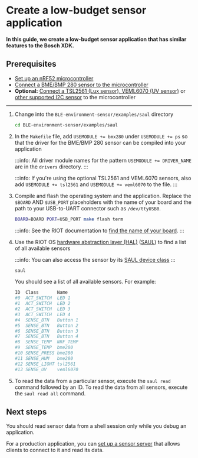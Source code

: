 # Create a low-budget sensor application

**In this guide, we create a low-budget sensor application that has similar features to the Bosch XDK.**

## Prerequisites

- [Set up an nRF52 microcontroller](../how-to-guides/set-up-nrf52-microcontroller.md)
- [Connect a BME/BMP 280 sensor to the microcontroller](../how-to-guides/connect-bosch-bme-280-bmp-280.md)
- **Optional:** [Connect a TSL2561 (Lux sensor), VEML6070 (UV sensor)](../how-to-guides/connect-a-I2C-sensor.md) or [other supported I2C sensor](http://riot-os.org/api/group__drivers__sensors.html) to the microcontroller

---

1. Change into the `BLE-environment-sensor/examples/saul` directory

    ```bash
    cd BLE-environment-sensor/examples/saul
    ```

2. In the `Makefile` file, add `USEMODULE += bmx280` under `USEMODULE += ps` so that the driver for the BME/BMP 280 sensor can be compiled into your application

    :::info:
    All driver module names for the pattern `USEMODULE += DRIVER_NAME` are in the `drivers` directory.
    :::  
    
    :::info:
    If you're using the optional TSL2561 and VEML6070 sensors, also add `USEMODULE += tsl2561` and `USEMODULE += veml6070` to the file.
    :::
    
3. Compile and flash the operating system and the application. Replace the `$BOARD` AND `$USB_PORT` placeholders with the name of your board and the path to your USB-to-UART connector such as `/dev/ttyUSB0`.
    
    ```bash
    BOARD=BOARD PORT=USB_PORT make flash term
    ```

    :::info:
    See the RIOT documentation to [find the name of your board](https://api.riot-os.org/group__boards.html).
    :::

4. Use the RIOT OS [hardware abstraction layer (HAL)](https://en.wikipedia.org/wiki/Hardware_abstraction) ([SAUL](https://riot-os.org/api/group__drivers__saul.html)) to find a list of all available sensors

    :::info:
    You can also access the sensor by its [SAUL device class](https://riot-os.org/api/group__drivers__saul.html#ga425be5f49e9c31d8d13d53190a3e7bc2)
    :::
    
    ```bash
    saul
    ```
    
    You should see a list of all available sensors. For example:

    ```bash
    ID	Class		Name
    #0	ACT_SWITCH	LED 1
    #1	ACT_SWITCH	LED 2
    #2	ACT_SWITCH	LED 3
    #3	ACT_SWITCH	LED 4
    #4	SENSE_BTN	Button 1
    #5	SENSE_BTN	Button 2
    #6	SENSE_BTN	Button 3
    #7	SENSE_BTN	Button 4
    #8	SENSE_TEMP	NRF_TEMP
    #9	SENSE_TEMP	bme280
    #10	SENSE_PRESS	bme280
    #11	SENSE_HUM	bme280
    #12	SENSE_LIGHT	tsl2561
    #13	SENSE_UV	veml6070
    ```
    
5. To read the data from a particular sensor, execute the `saul read` command followed by an ID. To read the data from all sensors, execute the `saul read all` command.

## Next steps

You should read sensor data from a shell session only while you debug an application.

For a production application, you can [set up a sensor server](../how-to-guides/run-a-environment-sensor-and-client.md) that allows clients to connect to it and read its data. 
